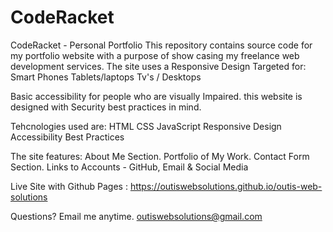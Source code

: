 # CodeRacket
CodeRacket  - Personal Portfolio
This repository contains source code for my portfolio website with a purpose of show casing
my freelance web development services. 
The site uses a Responsive Design Targeted for:
Smart Phones 
Tablets/laptops 
Tv's / Desktops

Basic accessibility for people who are visually Impaired.
this website is designed with Security best practices in mind. 

Tehcnologies used are:
HTML
CSS 
JavaScript
Responsive Design
Accessibility Best Practices

The site features:
About Me Section.
Portfolio of My Work.
Contact Form Section.
Links to Accounts - GitHub, Email & Social Media

Live Site with Github Pages : https://outiswebsolutions.github.io/outis-web-solutions 

Questions? Email me anytime. outiswebsolutions@gmail.com




